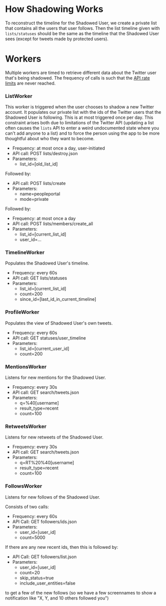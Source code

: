 # How Shadowing Works

To reconstruct the timeline for the Shadowed User, we create a
private list that contains all the users that user follows. Then the
list timeline given with `lists/statuses` should be the same as the
timeline that the Shadowed User sees (except for tweets made by
protected users).

# Workers

Multiple workers are timed to retrieve different data about the Twitter
user that's being shadowed. The frequency of calls is such that the
[API rate limits](https://dev.twitter.com/rest/public/rate-limits) are
never reached.

### ListWorker

This worker is triggered when the user chooses to shadow a new Twitter
account. It populates our private list with the ids of the Twitter users that the
Shadowed User is following. This is at most triggered once per
day. This constraint arises both due to limitations of the Twitter API
(updating a list often causes the `lists` API to enter a
weird undocumented state where you can't add anyone to a list)
and to force the person using the app to be more thoughtful about who
they want to become.

- Frequency: at most once a day, user-initiated
- API call: POST lists/destroy.json
- Parameters:
  * list_id=[old_list_id]

Followed by:

- API call: POST lists/create
- Parameters:
  * name=peopleportal
  * mode=private

Followed by:

- Frequency: at most once a day
- API call: POST lists/members/create_all
- Parameters:
  * list_id=[current_list_id]
  * user_id=...

### TimelineWorker

Populates the Shadowed User's timeline.

- Frequency: every 60s
- API call: GET lists/statuses
- Parameters:
  * list_id=[current_list_id]
  * count=200
  * since_id=[last_id_in_current_timeline]

### ProfileWorker

Populates the view of Shadowed User's own tweets.

- Frequency: every 60s
- API call: GET statuses/user_timeline
- Parameters:
  * list_id=[current_user_id]
  * count=200

### MentionsWorker

Listens for new mentions for the Shadowed User.

- Frequency: every 30s
- API call: GET search/tweets.json
- Parameters:
  * q=%40[username]
  * result_type=recent
  * count=100

### RetweetsWorker

Listens for new retweets of the Shadowed User.

- Frequency: every 30s
- API call: GET search/tweets.json
- Parameters:
  * q=RT%20%40[username]
  * result_type=recent
  * count=100

### FollowsWorker

Listens for new follows of the Shadowed User.

Consists of two calls:

- Frequency: every 60s
- API Call: GET followers/ids.json
- Parameters:
  * user_id=[user_id]
  * count=5000

If there are any new recent ids, then this is followed by:

- API Call: GET followers/list.json
- Parameters:
  * user_id=[user_id]
  * count=20
  * skip_status=true
  * include_user_entities=false

to get a few of the new follows (so we have a few screennames to show
a notification like "X, Y, and 10 others followed you")
